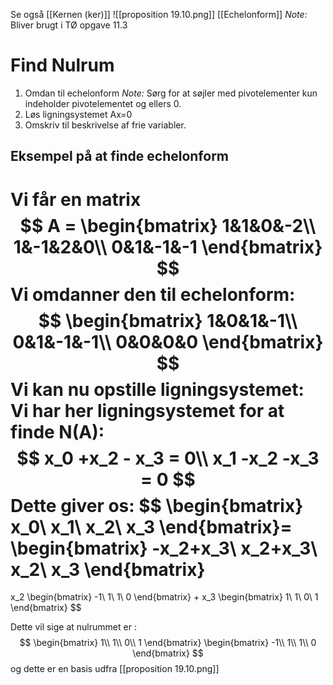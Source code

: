 Se også [[Kernen (ker)]]
![[proposition 19.10.png]]
[[Echelonform]]
*Note:* Bliver brugt i TØ opgave 11.3

# Find Nulrum
1. Omdan til echelonform
	*Note:* Sørg for at søjler med pivotelementer kun indeholder pivotelementet og ellers 0.
2. Løs ligningsystemet Ax=0
3. Omskriv til beskrivelse af frie variabler.

## Eksempel på at finde echelonform
Vi får en matrix
$$
A = 
\begin{bmatrix}
1&1&0&-2\\
1&-1&2&0\\
0&1&-1&-1
\end{bmatrix}
$$
Vi omdanner den til echelonform:
$$
\begin{bmatrix}
1&0&1&-1\\
0&1&-1&-1\\
0&0&0&0
\end{bmatrix}
$$
Vi kan nu opstille ligningsystemet:
Vi har her ligningsystemet for at finde N(A):
$$
x_0 +x_2 - x_3 = 0\\
x_1 -x_2 -x_3 = 0
$$
Dette giver os:
$$
\begin{bmatrix}
x_0\\
x_1\\
x_2\\
x_3
\end{bmatrix}=
\begin{bmatrix}
-x_2+x_3\\
x_2+x_3\\
x_2\\
x_3
\end{bmatrix}
=
x_2
\begin{bmatrix}
-1\\
1\\
1\\
0
\end{bmatrix}
+
x_3
\begin{bmatrix}
1\\
1\\
0\\
1
\end{bmatrix}
$$

Dette vil sige at nulrummet er : 
$$
\begin{bmatrix}
1\\
1\\
0\\
1
\end{bmatrix}
\begin{bmatrix}
-1\\
1\\
1\\
0
\end{bmatrix}
$$
og dette er en basis udfra [[proposition 19.10.png]]